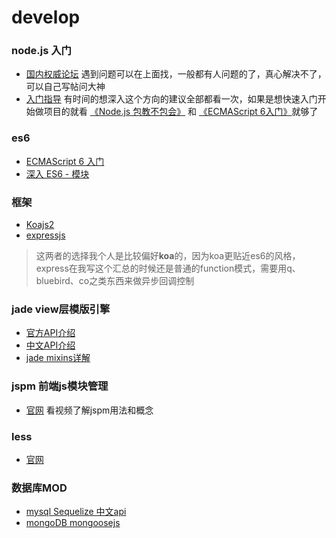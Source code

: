 # develop

### node.js 入门
* [国内权威论坛](https://cnodejs.org) 遇到问题可以在上面找，一般都有人问题的了，真心解决不了，可以自己写帖问大神
* [入门指导](https://cnodejs.org/getstart) 有时间的想深入这个方向的建议全部都看一次，如果是想快速入门开始做项目的就看 [《Node.js 包教不包会》](https://github.com/alsotang/node-lessons) 和 [《ECMAScript 6入门》](http://es6.ruanyifeng.com/)就够了

### es6
* [ECMAScript 6 入门](http://es6.ruanyifeng.com)
* [深入 ES6 - 模块](https://braavos.me/blog/2015/09/20/modules/)

### 框架
* [Koajs2](http://koajs.com)
* [expressjs](http://expressjs.com)
> 这两者的选择我个人是比较偏好**koa**的，因为koa更贴近es6的风格，express在我写这个汇总的时候还是普通的function模式，需要用q、bluebird、co之类东西来做异步回调控制 

### jade view层模版引擎
* [官方API介绍](https://pugjs.org/api/getting-started.html)
* [中文API介绍](https://segmentfault.com/a/1190000000357534)
* [jade mixins详解](http://www.html-js.com/article/2596)

### jspm 前端js模块管理
* [官网](http://jspm.io) 看视频了解jspm用法和概念

### less
* [官网](http://lesscss.org)

### 数据库MOD
* [mysql Sequelize 中文api](https://itbilu.com/nodejs/npm/VkYIaRPz-.html)
* [mongoDB mongoosejs](http://mongoosejs.com)



